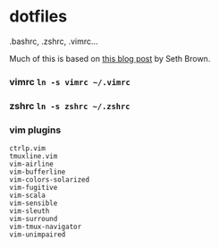 dotfiles
========

.bashrc, .zshrc, .vimrc...

Much of this is based on [this blog post](http://www.drbunsen.org/the-text-triumvirate/) by Seth Brown.

### vimrc `ln -s vimrc ~/.vimrc`

### zshrc `ln -s zshrc ~/.zshrc`

### vim plugins

```
ctrlp.vim
tmuxline.vim
vim-airline
vim-bufferline
vim-colors-solarized
vim-fugitive
vim-scala
vim-sensible
vim-sleuth
vim-surround
vim-tmux-navigator
vim-unimpaired
```

